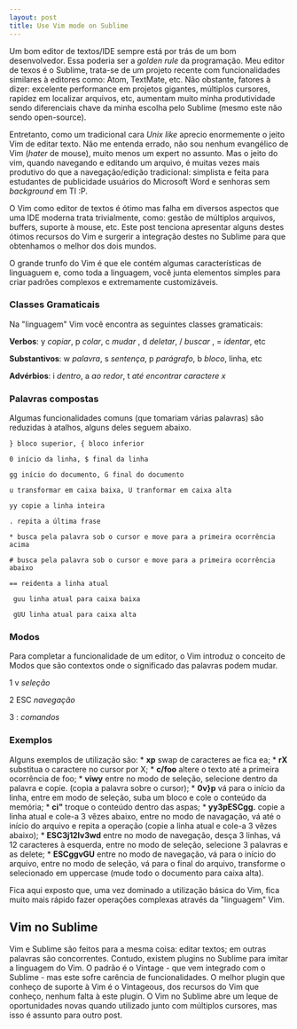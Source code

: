 ```yaml
---
layout: post
title: Use Vim mode on Sublime
---
```


Um bom editor de textos/IDE sempre está por trás de um bom
desenvolvedor. Essa poderia ser a *golden rule* da programação.
Meu editor de texos é o Sublime, trata-se de um projeto recente com
funcionalidades similares à editores como: Atom, TextMate, etc. Não
obstante, fatores à dizer: excelente performance em projetos gigantes,
múltiplos cursores, rapidez em localizar arquivos, etc, aumentam muito
minha produtividade sendo diferenciais chave da minha escolha pelo
Sublime (mesmo este não sendo open-source).

Entretanto, como um tradicional cara *Unix like* aprecio enormemente
o jeito Vim de editar texto. Não me entenda errado, não sou nenhum
evangélico de Vim (*hater* de mouse), muito menos um expert no
assunto. Mas o jeito do vim, quando navegando e editando um arquivo, é
muitas vezes mais produtivo do que a navegação/edição tradicional:
simplista e feita para estudantes de publicidade usuários do Microsoft
Word e senhoras sem *background* em TI :P.

O Vim como editor de textos é ótimo mas falha em diversos aspectos
que uma IDE moderna trata trivialmente, como: gestão de múltiplos
arquivos, buffers, suporte à mouse, etc. Este post tenciona apresentar
alguns destes ótimos recursos do Vim e surgerir a integração destes
no Sublime para que obtenhamos o melhor dos dois mundos.

O grande trunfo do Vim é que ele contém algumas características de
linguaguem e, como toda a linguagem, você junta elementos simples para
criar padrões complexos e extremamente customizáveis.

###  Classes Gramaticais

Na "linguagem" Vim você encontra as seguintes classes gramaticais:

**Verbos**: y *copiar*, p *colar*, c *mudar* , d *deletar*, / *buscar* ,
= *identar*, etc

**Substantivos**: w *palavra*, s *sentença*, p *parágrafo*, b *bloco*,
linha, etc

**Advérbios**: i *dentro*, a *ao redor*, t *até encontrar caractere x*


###  Palavras compostas

Algumas funcionalidades comuns (que tomariam várias palavras) são
reduzidas à atalhos, alguns deles seguem abaixo.

``} bloco superior, { bloco inferior``

``0 início da linha, $ final da linha``

``gg início do documento, G final do documento``

``u transformar em caixa baixa, U tranformar em caixa alta``

``yy copie a linha inteira``

``. repita a última frase``

``* busca pela palavra sob o cursor e move para a primeira ocorrência
acima``

``# busca pela palavra sob o cursor e move para a primeira ocorrência
abaixo``

``== reidenta a linha atual``

`` guu linha atual para caixa baixa``

`` gUU linha atual para caixa alta``



###  Modos

Para completar a funcionalidade de um editor, o Vim introduz o conceito
de Modos que são contextos onde o significado das palavras podem mudar.

1 v *seleção*

2 ESC *navegação*

3 : *comandos*

###  Exemplos

Alguns exemplos de utilização são: * **xp** swap de caracteres ae
fica ea; * **rX** substitua o caractere no cursor por X; * **c/foo**
altere o texto até a primeira ocorrência de foo; * **viwy** entre
no modo de seleção, selecione dentro da palavra e copie. (copia a
palavra sobre o cursor); * **0v}p** vá para o início da linha, entre
em modo de seleção, suba um bloco e cole o conteúdo da memória; *
**ci"** troque o conteúdo dentro das aspas; * **yy3pESCgg.** copie a
linha atual e cole-a 3 vêzes abaixo, entre no modo de navagação,
vá até o início do arquivo e repita a operação (copie a linha
atual e cole-a 3 vêzes abaixo); * **ESC3j12lv3wd** entre no modo de
navegação, desça 3 linhas, vá 12 caracteres à esquerda, entre no
modo de seleção, selecione 3 palavras e as delete; * **ESCggvGU**
entre no modo de navegação, vá para o início do arquivo, entre no
modo de seleção, vá para o final do arquivo, transforme o selecionado
em uppercase (mude todo o documento para caixa alta).



Fica aqui exposto que, uma vez dominado a utilização básica do
Vim, fica muito mais rápido fazer operações complexas através da
"linguagem" Vim.

## Vim no Sublime

Vim e Sublime são feitos para a mesma coisa: editar textos; em outras
palavras são concorrentes. Contudo, existem plugins no Sublime para
imitar a linguagem do Vim. O padrão é o Vintage - que vem integrado
com o Sublime - mas este sofre carência de funcionalidades. O melhor
plugin que conheço de suporte à Vim é o Vintageous, dos recursos do
Vim que conheço, nenhum falta à este plugin. O Vim no Sublime abre
um leque de oportunidades novas quando utilizado junto com múltiplos
cursores, mas isso é assunto para outro post.
